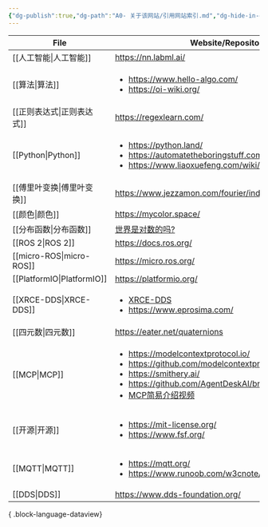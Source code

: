 ```yaml
---
{"dg-publish":true,"dg-path":"A0- 关于该网站/引用网站索引.md","dg-hide-in-graph":true,"permalink":"/A0- 关于该网站/引用网站索引/","hideInGraph":true,"dgPassFrontmatter":true,"noteIcon":"","created":"2025-05-01T02:12:34.920+08:00","updated":"2025-05-03T10:45:22.254+08:00"}
---
```



| File                          | Website/Repository                                                                                                                                                                                                                                                                                                                     |
| ----------------------------- | -------------------------------------------------------------------------------------------------------------------------------------------------------------------------------------------------------------------------------------------------------------------------------------------------------------------------------------- |
| [[人工智能\|人工智能]]             | https://nn.labml.ai/                                                                                                                                                                                                                                                                                                                   |
| [[算法\|算法]]                 | <ul><li>https://www.hello-algo.com/</li><li>https://oi-wiki.org/</li></ul>                                                                                                                                                                                                                                                             |
| [[正则表达式\|正则表达式]]           | https://regexlearn.com/                                                                                                                                                                                                                                                                                                                |
| [[Python\|Python]]         | <ul><li>https://python.land/</li><li>https://automatetheboringstuff.com/#toc</li><li>https://www.liaoxuefeng.com/wiki/1016959663602400</li></ul>                                                                                                                                                                                       |
| [[傅里叶变换\|傅里叶变换]]           | https://www.jezzamon.com/fourier/index.html                                                                                                                                                                                                                                                                                            |
| [[颜色\|颜色]]                 | https://mycolor.space/                                                                                                                                                                                                                                                                                                                 |
| [[分布函数\|分布函数]]             | [世界是对数的吗?](https://www.bilibili.com/video/BV15kj4z4Eju/?spm_id_from=333.1007.tianma.4-1-11.click&vd_source=dba046a94f2c543cbb2a7f7c4747fe67)                                                                                                                                                                                           |
| [[ROS 2\|ROS 2]]           | https://docs.ros.org/                                                                                                                                                                                                                                                                                                                  |
| [[micro-ROS\|micro-ROS]]   | https://micro.ros.org/                                                                                                                                                                                                                                                                                                                 |
| [[PlatformIO\|PlatformIO]] | https://platformio.org/                                                                                                                                                                                                                                                                                                                |
| [[XRCE-DDS\|XRCE-DDS]]     | <ul><li>[XRCE-DDS](https://micro-xrce-dds.docs.eprosima.com/en/latest/index.html)</li><li>https://www.eprosima.com/</li></ul>                                                                                                                                                                                                          |
| [[四元数\|四元数]]               | https://eater.net/quaternions                                                                                                                                                                                                                                                                                                          |
| [[MCP\|MCP]]               | <ul><li>https://modelcontextprotocol.io/</li><li>https://github.com/modelcontextprotocol/servers</li><li>https://smithery.ai/</li><li>https://github.com/AgentDeskAI/browser-tools-mcp</li><li>[MCP简易介绍视频](https://www.bilibili.com/video/BV1AnQNYxEsy/?spm_id_from=333.1391.0.0&vd_source=dba046a94f2c543cbb2a7f7c4747fe67)</li></ul> |
| [[开源\|开源]]                 | <ul><li>https://mit-license.org/</li><li>https://www.fsf.org/</li></ul>                                                                                                                                                                                                                                                                |
| [[MQTT\|MQTT]]             | <ul><li>https://mqtt.org/</li><li>https://www.runoob.com/w3cnote/mqtt-intro.html</li></ul>                                                                                                                                                                                                                                             |
| [[DDS\|DDS]]               | https://www.dds-foundation.org/                                                                                                                                                                                                                                                                                                        |

{ .block-language-dataview}

